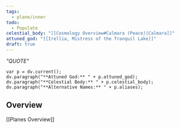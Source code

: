 ```yaml
---
tags:
  - plane/inner
todo:
  - Populate
celestial_body: "[[Cosmology Overview#Calmara (Peace)|Calmara]]"
attuned_god: "[[Irellia, Mistress of the Tranquil Lake]]"
draft: true
---
```

*"QUOTE"*
```dataviewjs
var p = dv.current();
dv.paragraph("**Attuned God:** " + p.attuned_god);
dv.paragraph("**Celestial Body:** " + p.celestial_body);
dv.paragraph("**Alternative Names:** " + p.aliases);
```
## Overview

[[Planes Overview]]